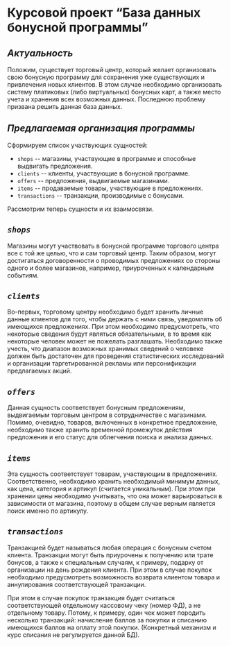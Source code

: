 #   Курсовой проект &#8220;База данных бонусной программы&#8221;

## ___Актуальность___

Положим, существует торговый центр, который желает организовать свою бонусную программу для сохранения уже существующих и привлечения новых клиентов. В этом случае необходимо организовать систему платиковых (либо виртуальных) бонусных карт, а также место учета и хранения всех возможных данных. Последнюю проблему призвана решить данная база данных.

## ___Предлагаемая организация программы___

Сформируем список участвующих сущностей:

- `shops` -- магазины, участвующие в программе и способные выдвигать предложения.
- `clients` -- клиенты, участвующие в бонусной программе.
- `offers` -- предложения, выдвигаемые магазинами.
- `items` -- продаваемые товары, участвующие в предложениях.
- `transactions` -- транзакции, производимые с бонусами.

Рассмотрим теперь сущности и их взаимосвязи.

## ___`shops`___

Магазины могут участвовать в бонусной программе торгового центра все с той же целью, что и сам торговый центр. Таким образом, могут достигаться договоренности о проводимых предложениях со стороны одного и более магазинов, например, приуроченных к календарным событиям.

## ___`clients`___

Во-первых, торговому центру необходимо будет хранить личные данные клиентов для того, чтобы держать с ними связь, уведомлять об имеющихся предложениях. При этом необходимо предусмотреть, что некоторые сведения будут являться обязательными, в то время как некоторые человек может не пожелать разглашать. Необходимо также учесть, что диапазон возможных хранимых сведений о человеке должен быть достаточен для проведения статистических исследований и организации таргетированной рекламы или персонификации предлагаемых акций.

## ___`offers`___

Данная сущность соответствует бонусным предложениям, выдвигаемым торговым центром в сотрудничестве с магазинами. Помимо, очевидно, товаров, включенных в конкретное предложение, необходимо также хранить временной промежуток действия предложения и его статус для облегчения поиска и анализа данных.

## ___`items`___

Эта сущность соответствует товарам, участвующим в предложениях. Соответственно, необходимо хранить необходимый минимум данных, как цена, категория и артикул (считается уникальным). При этом при хранении цены необходимо учитывать, что она может варьироваться в зависимости от магазина, поэтому в общем случае верным является поиск именно по артикулу.

## ___`transactions`___

Транзакцией будет называться любая операция с бонусным счетом клиента. Транзакции могут быть приурочены к получению или трате бонусов, а также к специальным случаям, к примеру, подарку от организации на день рождения клиента. При этом в случае покупок необходимо предусмотреть возможность возврата клиентом товара и аннулирования соответствующей транзакции.

При этом в случае покупок транзакция будет считаться соответствующей отдельному кассовому чеку (номер ФД), а не отдельному товару. Потому, к примеру, один чек может породить несколько транзакций: начисление баллов за покупки и списанию имеющихся баллов на оплату этой покупки. (Конкретный механизм и курс списания не регулируется данной БД).